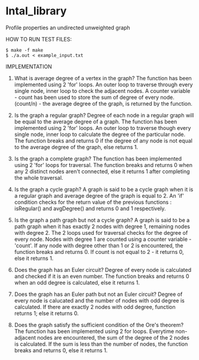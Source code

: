 # Intal_library
Profile properties an undirected unweighted graph

HOW TO RUN TEST FILES:
```
$ make -f make
$ ./a.out < example_input.txt
```

IMPLEMENTATION

1. What is average degree of a vertex in the graph?
	The function has been implemented using 2 'for' loops. An outer loop to traverse through every single node, inner loop to check the adjacent nodes. A counter variable - count has been used to store the sum of degree of every node. (count/n) - the average degree of the graph, is returned by the function.

2. Is the graph a regular graph?
	Degree of each node in a regular graph will be equal to the average degree of a graph. The function has been implemented using 2 'for' loops. An outer loop to traverse though every single node, inner loop to calculate the degree of the particular node. The function breaks and returns 0 if the degree of any node is not equal to the average degree of the graph, else returns 1.

3. Is the graph a complete graph?
	The function has been implemented using 2 'for' loops for traversal. The function breaks and returns 0 when any 2 distinct nodes aren't connected, else it returns 1 after completing the whole traversal.
	
4. Is the graph a cycle graph?
	A graph is said to be a cycle graph when it is a regular graph and average degree of the graph is equal to 2. An 'if' condition checks for the return value of the previous functions : isRegular() and avgDegree() and returns 0 and 1 respectively.

5. Is the graph a path graph but not a cycle graph?
	A graph is said to be a path graph when it has exactly 2 nodes with degree 1, remaining nodes with degree 2. The 2 loops used for traversal checks for the degree of every node. Nodes with degree 1 are counted using a counter variable - 'count'. If any node with degree other than 1 or 2 is encountered, the function breaks and returns 0. If count is not equal to 2 - it returns 0, else it returns 1.

6. Does the graph has an Euler circuit?
	Degree of every node is calculated and checked if it is an even number. The function breaks and returns 0 when an odd degree is calculated, else it returns 1.

7. Does the graph has an Euler path but not an Euler circuit?
	Degree of every node is calucated and the number of nodes with odd degree is calculated. If there are exactly 2 nodes with odd degree, function returns 1; else it returns 0.

8. Does the graph satisfy the sufficient condition of the Ore's theorem?
	The function has been implemented using 2 for loops. Everytime non-adjacent nodes are encountered, the sum of the degree of the 2 nodes is calculated. If the sum is less than the number of nodes, the function breaks and returns 0, else it returns 1.
